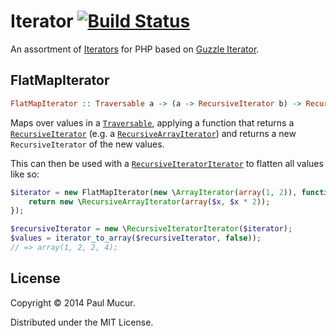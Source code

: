 # Iterator [![Build Status](https://travis-ci.org/mudge/iterator.svg?branch=master)](https://travis-ci.org/mudge/iterator)

An assortment of [Iterators](http://www.php.net/manual/en/class.iterator.php)
for PHP based on [Guzzle Iterator](https://github.com/guzzle/iterator).

## FlatMapIterator

```haskell
FlatMapIterator :: Traversable a -> (a -> RecursiveIterator b) -> RecursiveIterator b
```

Maps over values in a
[`Traversable`](http://php.net/manual/en/class.traversable.php), applying a
function that returns a
[`RecursiveIterator`](http://uk3.php.net/manual/en/class.recursiveiterator.php)
(e.g. a
[`RecursiveArrayIterator`](http://uk3.php.net/manual/en/class.recursivearrayiterator.php))
and returns a new `RecursiveIterator` of the new values.

This can then be used with a
[`RecursiveIteratorIterator`](http://uk3.php.net/manual/en/class.recursiveiteratoriterator.php)
to flatten all values like so:

```php
$iterator = new FlatMapIterator(new \ArrayIterator(array(1, 2)), function ($x) {
    return new \RecursiveArrayIterator(array($x, $x * 2));
});

$recursiveIterator = new \RecursiveIteratorIterator($iterator);
$values = iterator_to_array($recursiveIterator, false));
// => array(1, 2, 2, 4);
```

## License

Copyright © 2014 Paul Mucur.

Distributed under the MIT License.
